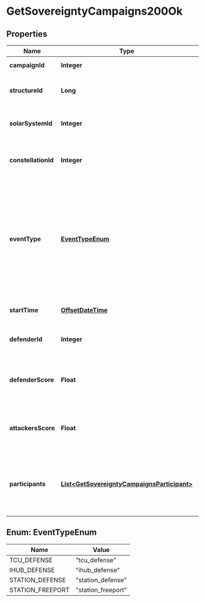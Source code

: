 
# GetSovereigntyCampaigns200Ok

## Properties
Name | Type | Description | Notes
------------ | ------------- | ------------- | -------------
**campaignId** | **Integer** | Unique ID for this campaign. | 
**structureId** | **Long** | The structure item ID that is related to this campaign.  | 
**solarSystemId** | **Integer** | The solar system the structure is located in.  | 
**constellationId** | **Integer** | The constellation in which the campaign will take place.  | 
**eventType** | [**EventTypeEnum**](#EventTypeEnum) | Type of event this campaign is for. tcu_defense, ihub_defense and station_defense are referred to as \&quot;Defense Events\&quot;, station_freeport as \&quot;Freeport Events\&quot;.  | 
**startTime** | [**OffsetDateTime**](OffsetDateTime.md) | Time the event is scheduled to start.  | 
**defenderId** | **Integer** | Defending alliance, only present in Defense Events  |  [optional]
**defenderScore** | **Float** | Score for the defending alliance, only present in Defense Events.  |  [optional]
**attackersScore** | **Float** | Score for all attacking parties, only present in Defense Events.  |  [optional]
**participants** | [**List&lt;GetSovereigntyCampaignsParticipant&gt;**](GetSovereigntyCampaignsParticipant.md) | Alliance participating and their respective scores, only present in Freeport Events.  |  [optional]


<a name="EventTypeEnum"></a>
## Enum: EventTypeEnum
Name | Value
---- | -----
TCU_DEFENSE | &quot;tcu_defense&quot;
IHUB_DEFENSE | &quot;ihub_defense&quot;
STATION_DEFENSE | &quot;station_defense&quot;
STATION_FREEPORT | &quot;station_freeport&quot;



